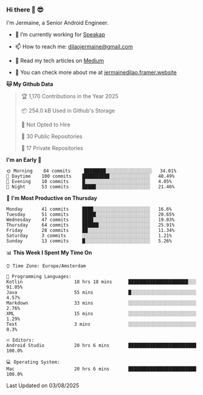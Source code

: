 ### Hi there 👋 😎
I'm Jermaine, a Senior Android Engineer.

- 🔭 I’m currently working for [Speakap](https://www.speakap.com/)

- 📫 How to reach me: dilaojermaine@gmail.com

- 📖 Read my tech articles on [Medium](https://jermainedilao.medium.com/)

- 👀 You can check more about me at [jermainedilao.framer.website](https://jermainedilao.framer.website)

<!--
**jermainedilao/jermainedilao** is a ✨ _special_ ✨ repository because its `README.md` (this file) appears on your GitHub profile.

Here are some ideas to get you started:

- 🔭 I’m currently working on ...
- 🌱 I’m currently learning ...
- 👯 I’m looking to collaborate on ...
- 🤔 I’m looking for help with ...
- 💬 Ask me about ...
- 📫 How to reach me: ...
- 😄 Pronouns: ...
- ⚡ Fun fact: ...
-->

<!--START_SECTION:waka-->
**🐱 My Github Data** 

> 🏆 1,170 Contributions in the Year 2025
 > 
> 📦 254.0 kB Used in Github's Storage 
 > 
> 🚫 Not Opted to Hire
 > 
> 📜 30 Public Repositories 
 > 
> 🔑 17 Private Repositories  
 > 
**I'm an Early 🐤** 

```text
🌞 Morning    84 commits     ████████░░░░░░░░░░░░░░░░░   34.01% 
🌆 Daytime    100 commits    ██████████░░░░░░░░░░░░░░░   40.49% 
🌃 Evening    10 commits     █░░░░░░░░░░░░░░░░░░░░░░░░   4.05% 
🌙 Night      53 commits     █████░░░░░░░░░░░░░░░░░░░░   21.46%

```
📅 **I'm Most Productive on Thursday** 

```text
Monday       41 commits     ████░░░░░░░░░░░░░░░░░░░░░   16.6% 
Tuesday      51 commits     █████░░░░░░░░░░░░░░░░░░░░   20.65% 
Wednesday    47 commits     ████░░░░░░░░░░░░░░░░░░░░░   19.03% 
Thursday     64 commits     ██████░░░░░░░░░░░░░░░░░░░   25.91% 
Friday       28 commits     ██░░░░░░░░░░░░░░░░░░░░░░░   11.34% 
Saturday     3 commits      ░░░░░░░░░░░░░░░░░░░░░░░░░   1.21% 
Sunday       13 commits     █░░░░░░░░░░░░░░░░░░░░░░░░   5.26%

```


📊 **This Week I Spent My Time On** 

```text
⌚︎ Time Zone: Europe/Amsterdam

💬 Programming Languages: 
Kotlin                   18 hrs 18 mins      ██████████████████████░░░   91.05% 
Java                     55 mins             █░░░░░░░░░░░░░░░░░░░░░░░░   4.57% 
Markdown                 33 mins             ░░░░░░░░░░░░░░░░░░░░░░░░░   2.76% 
XML                      15 mins             ░░░░░░░░░░░░░░░░░░░░░░░░░   1.29% 
Text                     3 mins              ░░░░░░░░░░░░░░░░░░░░░░░░░   0.3%

🔥 Editors: 
Android Studio           20 hrs 6 mins       █████████████████████████   100.0%

💻 Operating System: 
Mac                      20 hrs 6 mins       █████████████████████████   100.0%

```


 Last Updated on 03/08/2025
<!--END_SECTION:waka-->
